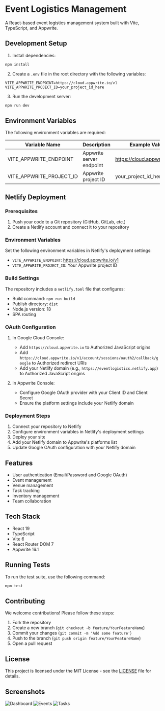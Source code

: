 # Event Logistics Management

A React-based event logistics management system built with Vite, TypeScript, and Appwrite.

## Development Setup

1. Install dependencies:
```bash
npm install
```

2. Create a `.env` file in the root directory with the following variables:
```env
VITE_APPWRITE_ENDPOINT=https://cloud.appwrite.io/v1
VITE_APPWRITE_PROJECT_ID=your_project_id_here
```

3. Run the development server:
```bash
npm run dev
```

## Environment Variables

The following environment variables are required:

| Variable Name              | Description                          | Example Value                          |
|----------------------------|--------------------------------------|----------------------------------------|
| VITE_APPWRITE_ENDPOINT      | Appwrite server endpoint             | https://cloud.appwrite.io/v1           |
| VITE_APPWRITE_PROJECT_ID    | Appwrite project ID                  | your_project_id_here                   |

## Netlify Deployment

### Prerequisites

1. Push your code to a Git repository (GitHub, GitLab, etc.)
2. Create a Netlify account and connect it to your repository

### Environment Variables

Set the following environment variables in Netlify's deployment settings:

- `VITE_APPWRITE_ENDPOINT`: https://cloud.appwrite.io/v1
- `VITE_APPWRITE_PROJECT_ID`: Your Appwrite project ID

### Build Settings

The repository includes a `netlify.toml` file that configures:
- Build command: `npm run build`
- Publish directory: `dist`
- Node.js version: 18
- SPA routing

### OAuth Configuration

1. In Google Cloud Console:
   - Add `https://cloud.appwrite.io` to Authorized JavaScript origins
   - Add `https://cloud.appwrite.io/v1/account/sessions/oauth2/callback/google` to Authorized redirect URIs
   - Add your Netlify domain (e.g., `https://eventlogistics.netlify.app`) to Authorized JavaScript origins

2. In Appwrite Console:
   - Configure Google OAuth provider with your Client ID and Client Secret
   - Ensure the platform settings include your Netlify domain

### Deployment Steps

1. Connect your repository to Netlify
2. Configure environment variables in Netlify's deployment settings
3. Deploy your site
4. Add your Netlify domain to Appwrite's platforms list
5. Update Google OAuth configuration with your Netlify domain

## Features

- User authentication (Email/Password and Google OAuth)
- Event management
- Venue management
- Task tracking
- Inventory management
- Team collaboration

## Tech Stack

- React 19
- TypeScript
- Vite 6
- React Router DOM 7
- Appwrite 16.1

## Running Tests

To run the test suite, use the following command:
```bash
npm test
```

## Contributing

We welcome contributions! Please follow these steps:

1. Fork the repository
2. Create a new branch (`git checkout -b feature/YourFeatureName`)
3. Commit your changes (`git commit -m 'Add some feature'`)
4. Push to the branch (`git push origin feature/YourFeatureName`)
5. Open a pull request

## License

This project is licensed under the MIT License - see the [LICENSE](LICENSE) file for details.

## Screenshots

![Dashboard](public/screenshots/dashboard.png)
![Events](public/screenshots/events.png)
![Tasks](public/screenshots/tasks.png)
